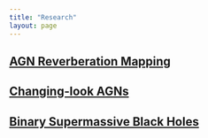 ```yaml
---
title: "Research"
layout: page
---
```


## [AGN Reverberation Mapping](/researchs/RM/) 


## [Changing-look AGNs](/researchs/CL/) 


## [Binary Supermassive Black Holes](/researchs/BinaryAGN/)

